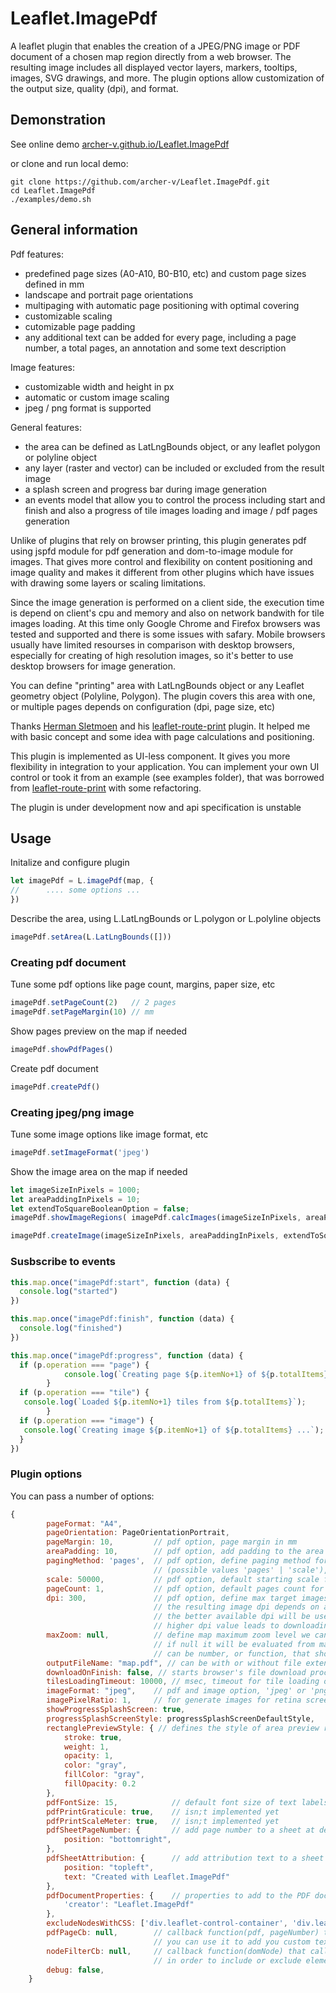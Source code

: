 # Leaflet.ImagePdf

A leaflet plugin that enables the creation of a JPEG/PNG image or PDF document of a chosen map region directly from a web browser. The resulting image includes all displayed vector layers, markers, tooltips, images, SVG drawings, and more. The plugin options allow customization of the output size, quality (dpi), and format.

## Demonstration

See online demo [archer-v.github.io/Leaflet.ImagePdf](https://archer-v.github.io/Leaflet.ImagePdf/) 

or clone and run local demo:

```console
git clone https://github.com/archer-v/Leaflet.ImagePdf.git
cd Leaflet.ImagePdf
./examples/demo.sh
```

## General information

Pdf features: 
- predefined page sizes (A0-A10, B0-B10, etc) and custom page sizes defined in mm
- landscape and portrait page orientations
- multipaging with automatic page positioning with optimal covering 
- customizable scaling
- cutomizable page padding
- any additional text can be added for every page, including a page number, a total pages, an annotation and some text description

Image features:
- customizable width and height in px
- automatic or custom image scaling
- jpeg / png format is supported

General features:
- the area can be defined as LatLngBounds object, or any leaflet polygon or polyline object
- any layer (raster and vector) can be included or excluded from the result image
- a splash screen and progress bar during image generation
- an events model that allow you to control the process including start and finish and also a progress of tile images loading and image / pdf pages generation

Unlike of plugins that rely on browser printing, this plugin generates pdf using jspfd module for pdf generation and dom-to-image module for images. That gives more control and flexibility on content positioning and image quality and makes it different from other plugins which have issues with drawing some layers or scaling limitations.

Since the image generation is performed on a client side, the execution time is depend on client's cpu and memory and also on network bandwith for tile images loading. At this time only Google Chrome and Firefox browsers was tested and supported and there is some issues with safary. Mobile browsers usually have limited resourses in comparison with desktop browsers, especially for creating of high resolution images, so it's better to use desktop browsers for image generation.

You can define "printing" area with LatLngBounds object or any Leaflet geometry object (Polyline, Polygon). 
The plugin covers this area with one, or multiple pages depends on configuration (dpi, page size, etc)

Thanks [Herman Sletmoen](https://github.com/hersle) and his [leaflet-route-print](https://hersle.github.io/leaflet-route-print/) plugin.
It helped me with basic concept and some idea with page calculations and positioning.

This plugin is implemented as UI-less component.
It gives you more flexibility in integration to your application.
You can implement your own UI control or took it from an example (see examples folder), 
that was borrowed from [leaflet-route-print](https://hersle.github.io/leaflet-route-print/) with some refactoring. 
 
The plugin is under development now and api specification is unstable

## Usage

Initalize and configure plugin
```javascript
let imagePdf = L.imagePdf(map, {
//  	.... some options ...
})
```

Describe the area, using L.LatLngBounds or L.polygon or L.polyline objects
```javascript
imagePdf.setArea(L.LatLngBounds([]))
```

### Creating pdf document

Tune some pdf options like page count, margins, paper size, etc
```javascript
imagePdf.setPageCount(2)   // 2 pages
imagePdf.setPageMargin(10) // mm
```

Show pages preview on the map if needed
```javascript
imagePdf.showPdfPages()
```

Create pdf document
```javascript
imagePdf.createPdf()
```

### Creating jpeg/png image

Tune some image options like image format, etc
```javascript
imagePdf.setImageFormat('jpeg')
```

Show the image area on the map if needed
```javascript
let imageSizeInPixels = 1000;
let areaPaddingInPixels = 10;
let extendToSquareBooleanOption = false;
imagePdf.showImageRegions( imagePdf.calcImages(imageSizeInPixels, areaPaddingInPixels, extendToSquareBooleanOption) )
```

```javascript
imagePdf.createImage(imageSizeInPixels, areaPaddingInPixels, extendToSquareBooleanOption)
```

### Susbscribe to events

```javascript
this.map.once("imagePdf:start", function (data) {
  console.log("started")
})

this.map.once("imagePdf:finish", function (data) {
  console.log("finished")
})

this.map.once("imagePdf:progress", function (data) {
  if (p.operation === "page") {
			console.log(`Creating page ${p.itemNo+1} of ${p.totalItems} ...`);
		}
  if (p.operation === "tile") {
   console.log(`Loaded ${p.itemNo+1} tiles from ${p.totalItems}`);
		}
  if (p.operation === "image") {
   console.log(`Creating image ${p.itemNo+1} of ${p.totalItems} ...`);
  }
})
```

### Plugin options

You can pass a number of options:

```javascript
{
        pageFormat: "A4",
        pageOrientation: PageOrientationPortrait,
        pageMargin: 10,         // pdf option, page margin in mm
        areaPadding: 10,        // pdf option, add padding to the area in mm
        pagingMethod: 'pages',  // pdf option, define paging method for multi-page pdf generation
                                // (possible values 'pages' | 'scale'), it's better to use 'pages' because 'scale' method now is not properly tested
        scale: 50000,           // pdf option, default starting scale for 'scale' paging method
        pageCount: 1,           // pdf option, default pages count for 'pages' paging method
        dpi: 300,               // pdf option, define max target images dpi, it defines how deep the map will be zoomed to create images
                                // the resulting image dpi depends on available tiles images resolution and page size in mm
                                // the better available dpi will be used
                                // higher dpi value leads to downloading more tiles and greatly increase images generation time
        maxZoom: null,          // define map maximum zoom level we can fall to load image tiles
                                // if null it will be evaluated from map.getMaxZoom()
                                // can be number, or function, that should return the number
        outputFileName: "map.pdf", // can be with or without file extension
        downloadOnFinish: false, // starts browser's file download process in order to save pdf file
        tilesLoadingTimeout: 10000, // msec, timeout for tile loading on every page(image) generation
        imageFormat: "jpeg",    // pdf and image option, 'jpeg' or 'png'
        imagePixelRatio: 1,     // for generate images for retina screens. set to 2 or window.devicePixelRatio
        showProgressSplashScreen: true,
        progressSplashScreenStyle: progressSplashScreenDefaultStyle,
        rectanglePreviewStyle: { // defines the style of area preview rectangle
            stroke: true,
            weight: 1,
            opacity: 1,
            color: "gray",
            fillColor: "gray",
            fillOpacity: 0.2
        },
        pdfFontSize: 15,            // default font size of text labels in pdf document
        pdfPrintGraticule: true,    // isn;t implemented yet
        pdfPrintScaleMeter: true,   // isn;t implemented yet
        pdfSheetPageNumber: {       // add page number to a sheet at defined position
            position: "bottomright",
        },
        pdfSheetAttribution: {      // add attribution text to a sheet at defined position
            position: "topleft",
            text: "Created with Leaflet.ImagePdf"
        },
        pdfDocumentProperties: {    // properties to add to the PDF document // name-to-value object structure
            'creator': "Leaflet.ImagePdf"
        },
        excludeNodesWithCSS: ['div.leaflet-control-container', 'div.leaflet-control', 'div.pdf-progress-plug'], // exclude these dom nodes from the result images
        pdfPageCb: null,        // callback function(pdf, pageNumber) that calls on every pdf page generation
                                // you can use it to add you custom text or data to pdf pages (see jspdf spec on how to operate with pdf document)
        nodeFilterCb: null,     // callback function(domNode) that calls on every dom element and should return true or false
                                // in order to include or exclude element from images and pdf
        debug: false,
    }
```
